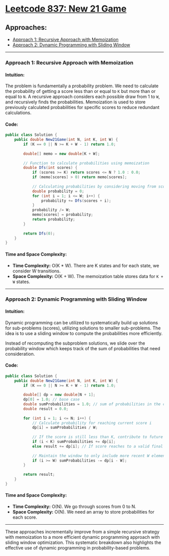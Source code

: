 # [Leetcode 837: New 21 Game](https://leetcode.com/problems/new-21-game/)

## Approaches:
- [Approach 1: Recursive Approach with Memoization](#approach-1-recursive-approach-with-memoization)
- [Approach 2: Dynamic Programming with Sliding Window](#approach-2-dynamic-programming-with-sliding-window)

---

### Approach 1: Recursive Approach with Memoization

#### Intuition:
The problem is fundamentally a probability problem. We need to calculate the probability of getting a score less than or equal to `K` but more than or equal to `N`. A recursive approach considers each possible draw from 1 to `W`, and recursively finds the probabilities. Memoization is used to store previously calculated probabilities for specific scores to reduce redundant calculations.

#### Code:

```csharp
public class Solution {
    public double New21Game(int N, int K, int W) {
        if (K == 0 || N >= K + W - 1) return 1.0;
        
        double[] memo = new double[K + W];
        
        // Function to calculate probabilities using memoization
        double Dfs(int scores) {
            if (scores >= K) return scores <= N ? 1.0 : 0.0;
            if (memo[scores] > 0) return memo[scores];
            
            // Calculating probabilities by considering moving from scores to scores + x for 1 <= x <= W
            double probability = 0;
            for (int i = 1; i <= W; i++) {
                probability += Dfs(scores + i);
            }
            probability /= W;
            memo[scores] = probability;
            return probability;
        }
        
        return Dfs(0);
    }
}
```

#### Time and Space Complexity:
- **Time Complexity:** O(K * W). There are K states and for each state, we consider W transitions.
- **Space Complexity:** O(K + W). The memoization table stores data for `K + W` states.

---

### Approach 2: Dynamic Programming with Sliding Window

#### Intuition:
Dynamic programming can be utilized to systematically build up solutions for sub-problems (scores), utilizing solutions to smaller sub-problems. The idea is to use a sliding window to compute the probabilities more efficiently.

Instead of recomputing the subproblem solutions, we slide over the probability window which keeps track of the sum of probabilities that need consideration.

#### Code:

```csharp
public class Solution {
    public double New21Game(int N, int K, int W) {
        if (K == 0 || N >= K + W - 1) return 1.0;
        
        double[] dp = new double[N + 1];
        dp[0] = 1.0; // base case
        double sumProbabilities = 1.0; // sum of probabilities in the current window
        double result = 0.0;
        
        for (int i = 1; i <= N; i++) {
            // Calculate probability for reaching current score i
            dp[i] = sumProbabilities / W;
            
            // If the score is still less than K, contribute to future scores
            if (i < K) sumProbabilities += dp[i];
            else result += dp[i]; // If score reaches to a valid final state, add to result
            
            // Maintain the window to only include more recent W elements
            if (i >= W) sumProbabilities -= dp[i - W];
        }
        
        return result;
    }
}
```

#### Time and Space Complexity:
- **Time Complexity:** O(N). We go through scores from 0 to N.
- **Space Complexity:** O(N). We need an array to store probabilities for each score.

---
These approaches incrementally improve from a simple recursive strategy with memoization to a more efficient dynamic programming approach with sliding window optimization. This systematic breakdown also highlights the effective use of dynamic programming in probability-based problems.

